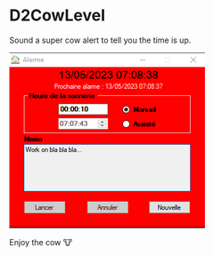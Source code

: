 # D2CowLevel

Sound a super cow alert to tell you the time is up.

![Mooooo](./just-moo.png)

Enjoy the cow :cow: